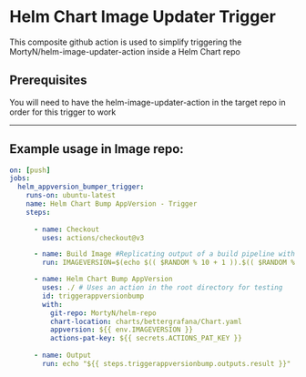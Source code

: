 # Helm Chart Image Updater Trigger

This composite github action is used to simplify triggering the MortyN/helm-image-updater-action inside a Helm Chart repo

## Prerequisites

You will need to have the helm-image-updater-action in the target repo in order for this trigger to work

---

## Example usage in Image repo:

```yaml
on: [push]
jobs:
  helm_appversion_bumper_trigger:
    runs-on: ubuntu-latest
    name: Helm Chart Bump AppVersion - Trigger
    steps:
    
      - name: Checkout
        uses: actions/checkout@v3

      - name: Build Image #Replicating output of a build pipeline with semver
        run: IMAGEVERSION=$(echo $(( $RANDOM % 10 + 1 )).$(( $RANDOM % 10 + 1 )).$(( $RANDOM % 10 + 1 )))

      - name: Helm Chart Bump AppVersion
        uses: ./ # Uses an action in the root directory for testing
        id: triggerappversionbump
        with:
          git-repo: MortyN/helm-repo
          chart-location: charts/bettergrafana/Chart.yaml
          appversion: ${{ env.IMAGEVERSION }}
          actions-pat-key: ${{ secrets.ACTIONS_PAT_KEY }}
          
      - name: Output
        run: echo "${{ steps.triggerappversionbump.outputs.result }}"
```

